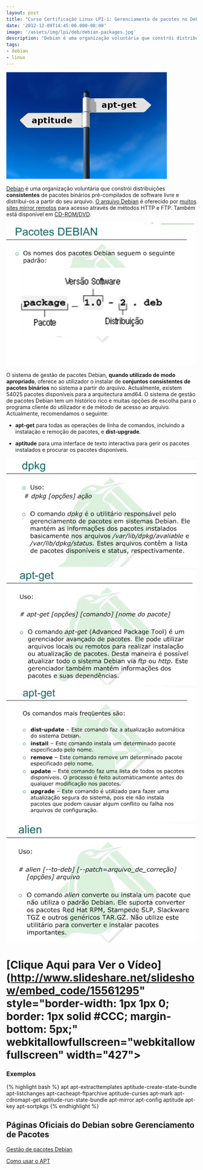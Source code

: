 ```yaml
---
layout: post
title: "Curso Certificação Linux LPI-1: Gerenciamento de pacotes no Debian"
date: '2012-12-09T14:45:00.000-08:00'
image: '/assets/img/lpi/deb/debian-packages.jpg'
description: "Debian é uma organização voluntária que constrói distribuições consistentes de pacotes binários pré-compilados de software livre e distribui-os a partir do seu arquivo."
tags:
- debian
- linux
---
```


![Curso Certificação Linux LPI-1: Gerenciamento de pacotes no Debian](/assets/img/lpi/deb/debian-packages.jpg "Curso Certificação Linux LPI-1: Gerenciamento de pacotes no Debian")

[Debian](http://www.debian.org/) é uma organização voluntária que constrói distribuições __consistentes__ de pacotes binários pré-compilados de software livre e distribui-os a partir do seu arquivo. [O arquivo Debian](http://deb.debian.org/debian/) é oferecido por [muitos sites mirror remotos](http://www.debian.org/mirror/) para acesso através de métodos HTTP e FTP. Também está disponível em [CD-ROM/DVD](http://www.debian.org/CD/).

![Blog Linux](/assets/img/lpi/deb/deb1.jpg "Blog Linux")

O sistema de gestão de pacotes Debian, __quando utilizado de modo apropriado__, oferece ao utilizador o instalar de __conjuntos consistentes de pacotes binários__ no sistema a partir do arquivo. Actualmente, existem 54025 pacotes disponíveis para a arquitectura amd64. O sistema de gestão de pacotes Debian tem um histórico rico e muitas opções de escolha para o programa cliente do utilizador e de método de acesso ao arquivo. Actualmente, recomendamos o seguinte:

* __apt-get__ para todas as operações de linha de comandos, incluindo a instalação e remoção de pacotes, e __dist-upgrade__.

* __aptitude__ para uma interface de texto interactiva para gerir os pacotes instalados e procurar os pacotes disponíveis.



![Blog Linux](/assets/img/lpi/deb/deb2.jpg "Blog Linux")
![Blog Linux](/assets/img/lpi/deb/deb3.jpg "Blog Linux")
![Blog Linux](/assets/img/lpi/deb/deb5.jpg "Blog Linux")
![Blog Linux](/assets/img/lpi/deb/deb4.jpg "Blog Linux")


# [Clique Aqui para Ver o Vídeo](http://www.slideshare.net/slideshow/embed_code/15561295" style="border-width: 1px 1px 0; border: 1px solid #CCC; margin-bottom: 5px;" webkitallowfullscreen="webkitallowfullscreen" width="427"></iframe>

### Exemplos

{% highlight bash %}
apt
apt-extracttemplates
aptitude-create-state-bundle
apt-listchanges
apt-cacheapt-ftparchive
aptitude-curses
apt-mark
apt-cdromapt-get
aptitude-run-state-bundle
apt-mirror
apt-config
aptitude
apt-key
apt-sortpkgs
{% endhighlight %}

## Páginas Oficiais do Debian sobre Gerenciamento de Pacotes

[Gestão de pacotes Debian](https://www.debian.org/doc/manuals/debian-reference/ch02.pt.html)

[Como usar o APT](https://www.debian.org/doc/manuals/apt-howto/ch1.pt-br.html)


<script async src="https://pagead2.googlesyndication.com/pagead/js/adsbygoogle.js"></script>

<!-- Informat -->
<ins class="adsbygoogle"
 style="display:block"
 data-ad-client="ca-pub-2838251107855362"
 data-ad-slot="2327980059"
 data-ad-format="auto"
 data-full-width-responsive="true"></ins>

<script>
(adsbygoogle = window.adsbygoogle || []).push({});
</script>



